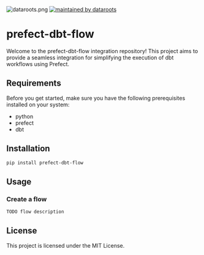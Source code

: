 ![dataroots.png](https://dataroots.io/assets/logo/logo-rainbow.png)
[![maintained by dataroots](https://img.shields.io/badge/maintained%20by-dataroots-%2300b189)](https://dataroots.io)

# prefect-dbt-flow
Welcome to the prefect-dbt-flow integration repository! This project aims to provide a seamless integration for simplifying the execution of dbt workflows using Prefect.

## Requirements
Before you get started, make sure you have the following prerequisites installed on your system:

- python
- prefect
- dbt

## Installation
``` bash
pip install prefect-dbt-flow
```

## Usage

### Create a flow

``` python
TODO flow description
```

## License
This project is licensed under the MIT License.